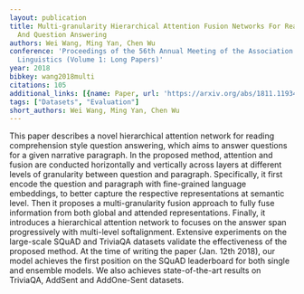 ```yaml
---
layout: publication
title: Multi-granularity Hierarchical Attention Fusion Networks For Reading Comprehension
  And Question Answering
authors: Wei Wang, Ming Yan, Chen Wu
conference: 'Proceedings of the 56th Annual Meeting of the Association for Computational
  Linguistics (Volume 1: Long Papers)'
year: 2018
bibkey: wang2018multi
citations: 105
additional_links: [{name: Paper, url: 'https://arxiv.org/abs/1811.11934'}]
tags: ["Datasets", "Evaluation"]
short_authors: Wei Wang, Ming Yan, Chen Wu
---
```

This paper describes a novel hierarchical attention network for reading
comprehension style question answering, which aims to answer questions for a
given narrative paragraph. In the proposed method, attention and fusion are
conducted horizontally and vertically across layers at different levels of
granularity between question and paragraph. Specifically, it first encode the
question and paragraph with fine-grained language embeddings, to better capture
the respective representations at semantic level. Then it proposes a
multi-granularity fusion approach to fully fuse information from both global
and attended representations. Finally, it introduces a hierarchical attention
network to focuses on the answer span progressively with multi-level
softalignment. Extensive experiments on the large-scale SQuAD and TriviaQA
datasets validate the effectiveness of the proposed method. At the time of
writing the paper (Jan. 12th 2018), our model achieves the first position on
the SQuAD leaderboard for both single and ensemble models. We also achieves
state-of-the-art results on TriviaQA, AddSent and AddOne-Sent datasets.